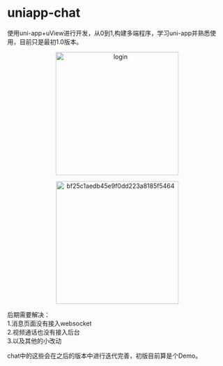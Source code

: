 # uniapp-chat
使用uni-app+uView进行开发，从0到1,构建多端程序，学习uni-app并熟悉使用，目前只是最初1.0版本。
<p align="center">
  <img width="282" alt="login" src="https://user-images.githubusercontent.com/40413892/176952918-4cd0188e-68a7-4368-964d-48a195df3755.png">
</p>
<p align="center">
  <img width="281" alt="bf25c1aedb45e9f0dd223a8185f5464" src="https://user-images.githubusercontent.com/40413892/176951651-f31f29b2-afdc-427c-87f9-c4d6590906c6.png">
</p>
后期需要解决：<br>
1.消息页面没有接入websocket<br>
2.视频通话也没有接入后台<br>   
3.以及其他的小改动<br> 

chat中的这些会在之后的版本中进行迭代完善，初版目前算是个Demo。
